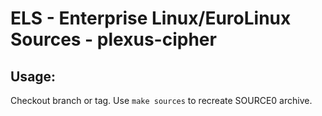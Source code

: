 # ELS - Enterprise Linux/EuroLinux Sources - plexus-cipher
 
## Usage:
  Checkout branch or tag. Use `make sources` to recreate  SOURCE0 archive.
